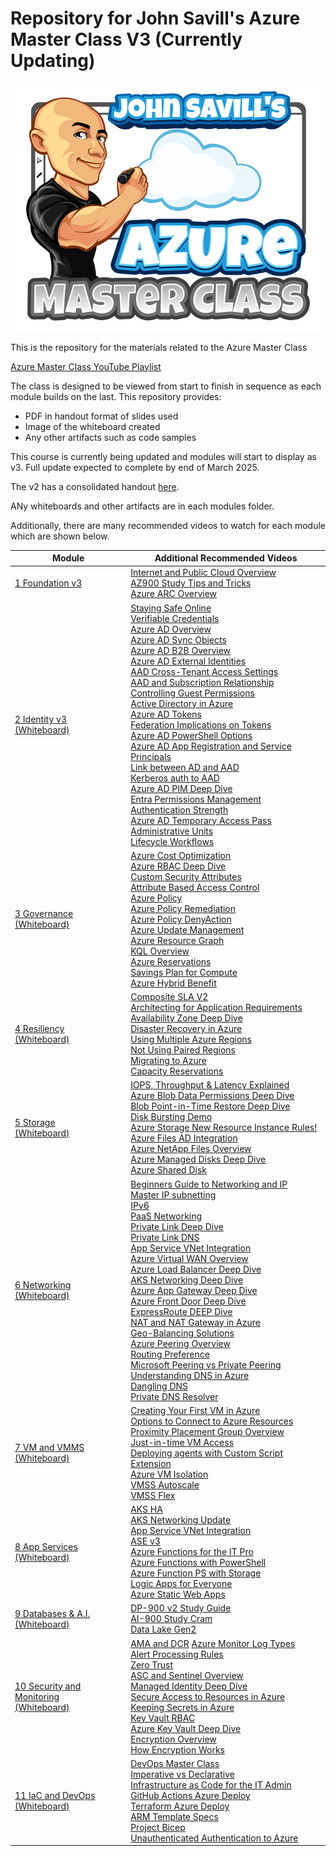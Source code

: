 
# Repository for John Savill's Azure Master Class V3 (Currently Updating) #

<a href="https://youtube.com/NTFAQGuy" rel="YouTube Channel">![On-Board to Azure](/Images/AzMCLogoSmall.png)</a>

This is the repository for the materials related to the Azure Master Class

[Azure Master Class YouTube Playlist](https://www.youtube.com/playlist?list=PLlVtbbG169nGccbp8VSpAozu3w9xSQJoY  "Azure Master Class Playlist")

The class is designed to be viewed from start to finish in sequence as each module builds on the last. This repository provides:

 - PDF in handout format of slides used
 - Image of the whiteboard created
 - Any other artifacts such as code samples

This course is currently being updated and modules will start to display as v3. Full update expected to complete by end of March 2025.

The v2 has a consolidated handout [here](AzureMasterClassv2Handout.pdf).

ANy whiteboards and other artifacts are in each modules folder.

Additionally, there are many recommended videos to watch for each module which are shown below.

| Module | Additional Recommended Videos |
|--|--|
| [1 Foundation v3](https://youtu.be/BqNbzeuxTaE) | [Internet and Public Cloud Overview](https://youtu.be/Jj4HkG8IRQI) <br> [AZ900 Study Tips and Tricks](https://youtu.be/tQp1YkB2Tgs) <br>  [Azure ARC Overview](https://youtu.be/lF3ok3FU5IE)|
| [2 Identity v3](https://youtu.be/megA6BPpYqo) <br> [(Whiteboard)](Part02Identity/AzMCv3Part2-Identity-Whiteboard.png)| [Staying Safe Online](https://youtu.be/sh2bAlontcg) <br> [Verifiable Credentials](https://youtu.be/BxLSSH_Ehjo) <br> [Azure AD Overview](https://youtu.be/EUVKEhiHYG0) <br> [Azure AD Sync Objects](https://youtu.be/9XBcc2b62Ys) <br> [Azure AD B2B Overview](https://youtu.be/iUGezQj4BpY) <br> [Azure AD External Identities](https://youtu.be/9P10hgPDRZg) <br> [AAD Cross-Tenant Access Settings](https://youtu.be/Ku64fo7iZ4Y)<br> [AAD and Subscription Relationship](https://youtu.be/sXurr46f3HA) <br> [Controlling Guest Permissions](https://youtu.be/ON0QQKkGGTo) <br> [Active Directory in Azure](https://youtu.be/_BRghaMbys8)<br> [Azure AD Tokens](https://youtu.be/R5pXessyfIk) <br> [Federation Implications on Tokens](https://youtu.be/zn-9tCfOFsE) <br> [Azure AD PowerShell Options](https://youtu.be/XCNGk_zHqvE) <br> [Azure AD App Registration and Service Principals](https://youtu.be/WVNvoiA_ktw) <br> [Link between AD and AAD](https://youtu.be/Ziw9MClUfkc) <br> [Kerberos auth to AAD](https://youtu.be/BTxaafN9I6o) <br> [Azure AD PIM Deep Dive](https://youtu.be/gccgIkR8_a0) <br> [Entra Permissions Management](https://youtu.be/lWUV4KZNzIk) <br> [Authentication Strength](https://youtu.be/ns_94ZXrbPI) <br> [Azure AD Temporary Access Pass](https://youtu.be/E3WQghd5AXc) <br> [Administrative Units](https://youtu.be/1-x86jJuK7c) <br> [Lifecycle Workflows](https://youtu.be/wjcw7hRrMDM)|
| [3 Governance](https://youtu.be/eLSjnF6Crlw)  <br> [(Whiteboard)](Part03Governance/AzMCv3Part3-Governance-Whiteboard.png)| [Azure Cost Optimization](https://youtu.be/RjuTQvGm1zQ) <br> [Azure RBAC Deep Dive](https://youtu.be/qFoHDTxkQII) <br> [Custom Security Attributes](https://youtu.be/r0ta_-PpSXs) <br> [Attribute Based Access Control](https://youtu.be/CwWYer1TmbY) <br> [Azure Policy](https://youtu.be/4wGns611G4w) <br> [Azure Policy Remediation](https://youtu.be/fhIn_kHz4hk) <br> [Azure Policy DenyAction](https://youtu.be/ZVshBqY8kts) <br> [Azure Update Management](https://youtu.be/8HPUKgKYNeY) <br> [Azure Resource Graph](https://youtu.be/gkOh4MjhxIs) <br> [KQL Overview](https://youtu.be/Pl8n6GaWEo0) <br> [Azure Reservations](https://youtu.be/vpTDXenagcM) <br> [Savings Plan for Compute](https://youtu.be/lBnKBV2r6lI) <br> [Azure Hybrid Benefit](https://youtu.be/dt4LDm-ptQk)|
| [4 Resiliency](https://youtu.be/tGr1KqnuxeM) <br> [(Whiteboard)](Part04Resiliency/AzMCv3Part4-Resiliency-Whiteboard.png)| [Composite SLA V2](https://youtu.be/3pSue9nm3Bg) <br> [Architecting for Application Requirements](https://youtu.be/lQlHWacM1N0) <br> [Availability Zone Deep Dive](https://youtu.be/4nDRvZR2EjU) <br> [Disaster Recovery in Azure](https://youtu.be/8fvO3WArG-Y) <br> [Using Multiple Azure Regions](https://youtu.be/qZ6cwTpQc54) <br> [Not Using Paired Regions](https://youtu.be/tLqh6hIbes8) <br>[Migrating to Azure](https://youtu.be/Hf7ZTa_PlGU) <br> [Capacity Reservations](https://youtu.be/qcrORvSMNaA) |
| [5 Storage](https://youtu.be/E1t-x0T2bn0) <br> [(Whiteboard)](Part05Storage/AzMCPart5-Storage-Whiteboard.png)|  [IOPS, Throughput & Latency Explained](https://youtu.be/HovW_gov6Qc) <br> [Azure Blob Data Permissions Deep Dive](https://youtu.be/iIUF2E-Ogaw) <br> [Blob Point-in-Time Restore Deep Dive](https://youtu.be/kRfK8sTJoSE)<br> [Disk Bursting Demo](https://youtu.be/H0IuEUZijbM)  <br> [Azure Storage New Resource Instance Rules!](https://youtu.be/4UqzDi-w9Mc)<br> [Azure Files AD Integration](https://youtu.be/LWKkva4ksdg) <br> [Azure NetApp Files Overview](https://youtu.be/yHr-OwvNZHU) <br> [Azure Managed Disks Deep Dive](https://youtu.be/2nPZyLmciN4) <br> [Azure Shared Disk](https://youtu.be/BPTmqVusQtU)|
| [6 Networking](https://youtu.be/9DuTWSvsLXM) <br> [(Whiteboard)](Part06Networking/AzMCPart6-Networking-Whiteboard.png)| [Beginners Guide to Networking and IP](https://youtu.be/rSYxIR0goKc)<br>  [Master IP subnetting](https://youtu.be/CMdkW3agFn0) <br> [IPv6](https://youtu.be/6Lh8wpqJ0Oc) <br> [PaaS Networking](https://youtu.be/MnARPRQ2kvk) <br> [Private Link Deep Dive](https://youtu.be/57ZwdztCx2w) <br> [Private Link DNS](https://youtu.be/rXbamGNz-xQ) <br> [App Service VNet Integration](https://youtu.be/5P14Q--Q9vE) <br> [Azure Virtual WAN Overview](https://youtu.be/f-GyAURZWzg) <br> [Azure Load Balancer Deep Dive](https://youtu.be/wJvmXM81tEI) <br> [AKS Networking Deep Dive](https://youtu.be/6TZsd4toIbg) <br> [Azure App Gateway Deep Dive](https://youtu.be/B3O6bXu-NbM) <br> [Azure Front Door Deep Dive](https://youtu.be/DHiZbIks9i0) <br> [ExpressRoute DEEP Dive](https://youtu.be/oevwZZ1YFS0) <br> [NAT and NAT Gateway in Azure](https://youtu.be/c685a1CiaIs) <br> [Geo-Balancing Solutions](https://youtu.be/idGPjAwtS4A) <br> [Azure Peering Overview](https://youtu.be/n-jagToDSPQ) <br> [Routing Preference](https://youtu.be/T9DdmbwPKbk) <br> [Microsoft Peering vs Private Peering](https://youtu.be/i3byrLaJiiM)  <br> [Understanding DNS in Azure](https://youtu.be/Hiohn35DIqA) <br> [Dangling DNS](https://youtu.be/5ecz8B_Scig)  <br> [Private DNS Resolver](https://youtu.be/V8ChsYAyxTc)|
| [7 VM and VMMS](https://youtu.be/OykMc6wKMJY) <br> [(Whiteboard)](Part07VMandVMSS/AzMCPart7-VMandVMSS-Whiteboard.png)| [Creating Your First VM in Azure](https://youtu.be/_UuO52KgwGk) <br> [Options to Connect to Azure Resources](https://youtu.be/R_kuXl1n4AU) <br> [Proximity Placement Group Overview](https://youtu.be/Zy1ESMBmDhc)<br>[Just-in-time VM Access](https://youtu.be/nx25SWhh1GQ) <br> [Deploying agents with Custom Script Extension](https://savilltech.com/2019/05/17/deploying-agents-to-azure-iaas-vms-using-the-custom-script-extension/) <br> [Azure VM Isolation](https://youtu.be/aL63LSZT480) <br> [VMSS Autoscale](https://youtu.be/EbiID16PDuk) <br> [VMSS Flex](https://youtu.be/2BrckSF7ICI)|
| [8 App Services](https://youtu.be/_E73_SQN8ZU) <br> [(Whiteboard)](Part08AppServices/AzMCPart8-AppServices-Whiteboard.png)| [AKS HA](https://youtu.be/gksFrKiZjMc) <br> [AKS Networking Update](https://youtu.be/54y986U1uYM) <br> [App Service VNet Integration](https://youtu.be/5P14Q--Q9vE) <br> [ASE v3](https://youtu.be/mtCN5yGwqe0) <br> [Azure Functions for the IT Pro](https://youtu.be/B0vg8Bxbw3c) <br> [Azure Functions with PowerShell](https://youtu.be/fIycfLlgph0) <br> [Azure Function PS with Storage](https://youtu.be/0e2WlHCulZE) <br> [Logic Apps for Everyone](https://youtu.be/8cFNtL538lc) <br> [Azure Static Web Apps](https://youtu.be/8SjErjeCdu0)|
| [9 Databases & A.I.](https://youtu.be/kmmuCapzX8I) <br> [(Whiteboard)](Part09DatabasesandAI/AzMCPart9-DataAI-Whiteboard.png)| [DP-900 v2 Study Guide](https://youtu.be/0gtpasITVnk) <br> [AI-900 Study Cram](https://youtu.be/E9aarWMLJw0) <br> [Data Lake Gen2](https://youtu.be/NHn5GAkvlwg)|
| [10 Security and Monitoring](https://youtu.be/gzBXFnfvoXo) <br> [(Whiteboard)](Part10MonitoringandSec/AzMCPart10-MonitoringSecurity-Whiteboard.png)|  [AMA and DCR](https://youtu.be/Z1zDlXCwI9k) [Azure Monitor Log Types](https://youtu.be/lzVQ3NqMnTE) <br> [Alert Processing Rules](https://youtu.be/cHH4RkL-9Dg) <br> [Zero Trust](https://youtu.be/hhS8VdGnfOU) <br> [ASC and Sentinel Overview](https://youtu.be/rE-qgIgDCq8) <br> [Managed Identity Deep Dive](https://youtu.be/rC1TV0_sIrM) <br> [Secure Access to Resources in Azure](https://youtu.be/dVH57q8pwPQ) <br> [Keeping Secrets in Azure](https://youtu.be/PbrKmX-jryQ) <br> [Key Vault RBAC](https://youtu.be/oYzFWOrZMKc) <br> [Azure Key Vault Deep Dive](https://youtu.be/kP7KpfToMkg) <br> [Encryption Overview](https://youtu.be/wnAcGpuG9ck) <br> [How Encryption Works](https://youtu.be/h1qf_tBaXtg)|
| [11 IaC and DevOps](https://youtu.be/9GXKjDJNB9s) <br> [(Whiteboard)](Part11IaCandDevOps/AzMCPart11-IaCandDevOps-Whiteboard.png)| [DevOps Master Class](https://www.youtube.com/playlist?list=PLlVtbbG169nFr8RzQ4GIxUEznpNR53ERq) <br> [Imperative vs Declarative](https://youtu.be/scH6M1oRucA)<br> [Infrastructure as Code for the IT Admin](https://youtu.be/gDW6N2nvVzI) <br> [GitHub Actions Azure Deploy](https://youtu.be/FeSMRFkaRIU) <br>  [Terraform Azure Deploy](https://youtu.be/JKVkblsp3cM) <br> [ARM Template Specs](https://youtu.be/8MmWTjxT68o) <br> [Project Bicep](https://youtu.be/_yvb6NVx61Y) <br> [Unauthenticated Authentication to Azure](https://youtu.be/7VMPtrqCehE)|
